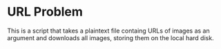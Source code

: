 # URL Problem

This is a script that takes a plaintext file containg URLs of images as an argument and downloads all images, storing them on the local hard disk. 